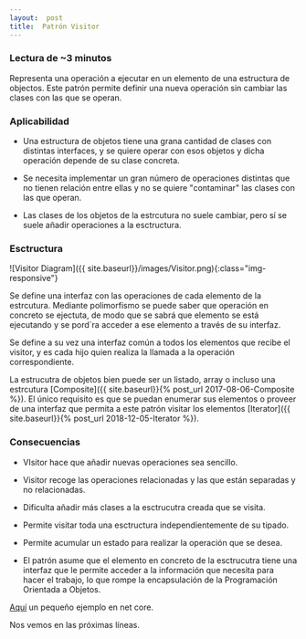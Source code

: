 ```yaml
---
layout:  post
title:  Patrón Visitor
---
```


### Lectura de ~3 minutos

Representa una operación a ejecutar en un elemento de una estructura de objectos. Este patrón permite definir una nueva operación sin cambiar las clases con las que se operan.

### Aplicabilidad

- Una estructura de objetos tiene una grana cantidad de clases con distintas interfaces, y se quiere operar con esos objetos y dicha operación depende de su clase concreta.

- Se necesita implementar un gran número de operaciones distintas que no tienen relación entre ellas y no se quiere "contaminar" las clases con las que operan.

- Las clases de los objetos de la estrcutura no suele cambiar, pero sí se suele añadir operaciones a la esctructura.

### Esctructura

![Visitor Diagram]({{ site.baseurl}}/images/Visitor.png){:class="img-responsive"}

Se define una interfaz con las operaciones de cada elemento de la estrcutura. Mediante polimorfismo se puede saber que operación en concreto se ejectuta, de modo que se sabrá que elemento se está ejecutando y se pord´ra acceder a ese elemento a través de su interfaz.

Se define a su vez una interfaz común a todos los elementos que recibe el visitor, y es cada hijo quien realiza la llamada a la operación correspondiente.

La estrucutra de objetos bien puede ser un listado, array o incluso una estrcutura [Composite]({{ site.baseurl}}{% post_url 2017-08-06-Composite %}). El único requisito es que se puedan enumerar sus elementos o proveer de una interfaz que permita a este patrón visitar los elementos [Iterator]({{ site.baseurl}}{% post_url 2018-12-05-Iterator %}).

### Consecuencias

- VIsitor hace que añadir nuevas operaciones sea sencillo.

- Visitor recoge las operaciones relacionadas y las que están separadas y no relacionadas.

- Dificulta añadir más clases a la esctrucutra creada que se visita.

- Permite visitar toda una esctructura independientemente de su tipado.

- Permite acumular un estado para realizar la operación que se desea.

- El patrón asume que el elemento en concreto de la esctrucutra tiene una interfaz que le permite acceder a la información que necesita para hacer el trabajo, lo que rompe la encapsulación de la Programación Orientada a Objetos.

[Aquí](https://github.com/44r0n/Visitor) un pequeño ejemplo en net core.

Nos vemos en las próximas líneas.